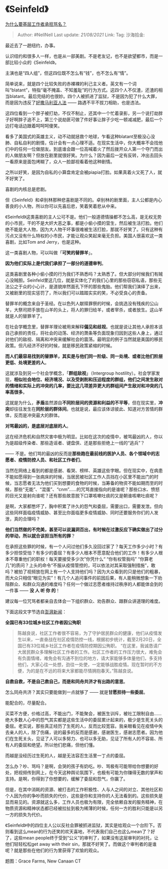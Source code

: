 # 《Seinfeld》
[为什么要基层工作者承担骂名？](https://zhuanlan.zhihu.com/p/108583257)

> Author: #NellNell
> Last update: *21/08/2021*
> Link:
> Tag:
> 沙海拾金:

最近去了一趟纽约，办事。

认识纽约和很多人一样，也是从一部美剧。不是老友记，也不是欲望都市，而是一部比较小众的《Seinfeld》。

主演也是“四人组”，但这四位既不怎么有“钱”，也不怎么有“情”。

简单说来，就是四个比较失败的赤裸裸的利己主义者。英文有一个词叫“blatant”，特指“毫不掩盖、不知羞耻”的行为方式。这四个人不仅渣，还渣的相当blatant。最后完结的也很妙。四个人被抓进了监狱，不是因为犯了什么大罪，而是因为违反了[好撒马利亚人法](https://www.zhihu.com/question/280706855/answer/854344277) —— 路遇不平不拔刀相助，也是违法。

这四位看到一个胖子被打劫，不仅不制止，还其中一个忙着录影，另一个说打劫胖子好啊胖子追不上，第三个说劫匪可做了件好事让胖子少吃一顿减减肥，最后一个边打电话边跟着呵呵呵傻笑。

看多了美国式的英雄主义，动不动就拯救个地球，乍看这种blatant至极没心没肺、自私自利的剧情，估计会有一点心理不适。在现实生活中，你大概率不会找他们中的任何一位做朋友。到底谁会跟一位高喊着火了然后拨开众人第一个夺门而出的人做朋友啊？但放在剧里就很好笑。为什么？因为最后一定有反转，冲出去回头一看原来是面包烤糊了，众人一脸鄙视看着他这种剧情。

之所以好笑，是因为自私的小算盘肯定会被piapia打脸。如果真着火又死了人，就不好笑了。

喜剧的内核总是悲剧。

但《Seinfeld》和卓别林那种悲喜剧是不同的。卓别林的剧里面，主人公都是内心善良的小人物，所以你可以先喜后悲，笑着笑着悲从中来。

《Seinfeld》这类喜剧的主人公可不是。他们一般道德情操都不怎么高，是无权无势的小市民，干的不是大奸大恶之事，都是小偷小摸的营生，然后被生活打脸。他们绝不能是大人物，因为大人物干坏事很难被生活打脸，那就不好笑了。只有这种有污点又没有什么特权的小市民，才能让观众笑起来毫无负担。美国人很喜欢这一类喜剧，比如Tom and Jerry，也是这种。

这一类喜剧人物，可以叫做「**可笑的替罪羊**」。

**因为他们实际上是代我们承担了一部分的道德审判**。

这类喜剧里各种小偷小摸的行为我们不熟悉吗？太熟悉了。但大部分时候我们有贼心没贼胆。Seinfeld里这几位，就是实体化了的我们心里的那些窃窃私语，那些无法公之于众的小心计，是道貌岸然面孔下怀的那些鬼胎。他们帮我们演绎了出来，又被剧里的现实惩罚了，所以我们可以踏踏实实的笑，不必受良心的责备。

替罪羊的概念来自于圣经。在以色列人献赎罪祭的时候，会挑选没有残疾的公山羊，大祭司把手放在山羊的头上，将人的罪归给羊，或者宰杀，或者放生。这山羊就是人的替罪羊了。

在社会学概念里，替罪羊理论被用来解释**偏见和歧视**。也就是说让其他人承担本该自己承担的责任，将社会的动荡、经济的萧条等负面现象归因到这些人身上，通过对他们的敌视、隔离和冲突来缓解社会的震荡。最明显的例子当然就是美国的移民政策。但凡经济不好的时候，就是移民政策紧缩的时候。

**而人们最容易找到的替罪羊，其实是与他们同一阶级、同一处境、或者比他们阶层更低、处境更差的人**。

这就涉及到另一个社会学概念，「**群组敌视**」（Intergroup hostility）。社会学家发现，**相似社会地位、经济境况、以及受剥削和压迫程度的群组，他们之间发生敌对的情绪和实际上的冲突的几率，要比这几项差异更大的群组间产生敌对和冲突的几率高很多**。

这就是为什么，**矛盾**虽然源自**不同阶层间的资源和利益的不平等**，但在现实里，**冲突**却往往发生在**同阶层的群体间**。也就是说，最应该体谅彼此、知道对方苦情的群体，反而是冲突最大的群体。

**对骂最凶的，是底层对底层的人**。

这在经济危机和自然灾害中极为明显。比如在这次的疫情中，被骂最凶的人，你以为是超级传染者、那些造谣者、键盘侠、还是那些拒绝上一线的“逃兵”？

—— 不是。他们骂的最凶的反而是**那些跑在最前线的医护人员、各个领域中的志愿者、疫情防控人员、和社区工作者们**。

当然在网络上看到的都是感谢、看哭、榜样、英雄这些字眼。但在现实中，在病患不能如愿得到一张病床的时候，当居民被社区工作人员挡在小区里不能出门的时候，当志愿者无法为他们买到想要的食物的时候，当筹备的物资不能如期而至的时候，那些“无能”、“混蛋”、“cnm”……的咒骂直接指向的是谁呢？那些口水、愤怒的目光又是射向谁呢？还有那些故意脱下口罩咳嗽吐痰的又是朝谁咳嗽吐痰呢？

是啊，大家都憋坏了，胸中积累了许久的怨气和委屈，需要出口，需要发泄。但向这些同样面临疫情威胁、甚至比你面临更多疫情威胁、同时还要服务你们的人发泄，真的合理吗？

**他们当然做的不完美，甚至可以说漏洞百出，有时候在过激反应下确实做出了过分的举动，所以就合该担当所有的罪**？

在承担这些罪的时候，有一个人问过他们多久没回过家了？每天工作多少小时？有多少担惊受怕？有多少的委屈？有多少人根本不愿意配合他们的工作！有多少人根本不尊重他们的职权！每天要接受多少次”你凭什么“ “你有权管我吗” “你算老几”的质问？上头的命令“不服从疫情管控的，可以依法对其采取强制措施”，敢吗？被拍了视频放在网上有一个人支持他们吗？因为大众看到的只是他们的粗暴，而大众只相信“眼见为实”！有几个人追问事件的前因后果，有人能稍微想象一下劝阻群众、和群众沟通的难度吗？任何一个做过志愿者维持过秩序的人都能体会到的一件事 —— **没 人 听 你 的**！

建议每一位咒骂者都亲自去体会一下组织群众、劝告群众、跟群众讲道理的难度。

下面这段文字节选自[澎湃新闻](https://link.zhihu.com/?target=https%3A//www.thepaper.cn/newsDetail_forward_6069985)：

**全国已有33位城乡社区工作者因公殉职**

> 陈越良说，社区工作者很不容易，为了守护居民群众的健康，他们从疫情发生以来，一直奋战在社区疫情防控一线，根据初步统计，截至2月20日，全国已有33位城乡社区工作者在疫情防控期因公殉职。
> “在这里，我诚恳请广大居民群众多理解社区工作者的工作。社区工作者的工作压力很大，难免会有负面情绪，难免会有沟通不到位的地方，请大家能够多体量他们，多支持他们，大家心往一处想，劲往一处使，一定能够战胜疫情。现在暂时的不方便，为的是在不远的将来大家都能尽情拥抱春天。”陈越良说。

**自救自救，不是自己救自己，而是和同舟共济才有出路的意思**。

怎么同舟共济？其实只要能做到一点就够了 —— 就是**甘愿担待一些委屈**。

能配合的，尽量配合。

买菜不方便，价格过高，不能出门，不能聚会，被医生训斥，被社工限制自由……绝大多数人心中的怨气其实都是这些生活中的委屈累计起来的，极少是生死关头的委屈。老实说，那些真正经历了生死的人，反而比较宽容。我亲眼看见在疫情中失去亲人的人，除了伤痛，说的最多的反而是感谢，感谢医生，感谢志愿者。因为他们在生死关头，见证了人可以多努力、也可以多无助，见证了所有人的不容易、所有人的委屈和绝望。所以他们悲痛，但他们懂。

而越是没经历过生死的人，越是无法容忍生活里一丁点的委屈。

怎么办？吵、骂吗？是啊，会哭的孩子有奶吃。吵、骂极有可能带给你想要的好处，把视频传到网上，在今天这种舆论氛围下，也极有可能为你赚得无数的掌声和支持。是啊，你得到了你想要的，缓解了委屈和怨气，你赢了。

但是，在其中消耗的资源、被打击的工作积极性、人与人之间的对立、其他社区和个人因为你的争吵而损失的代价，这些是你和支持你的人无法看到的。这些损失是显而易见的。资源就这么多，工作人员也极为有限，完全依赖自发的服务精神，在物质资源和精神状态都已经被拉扯到极为稀薄的时候，任何一方的胜利只能是以另一方的损失为代价。

《Seinfeld》中的四位主人公以反社会罪被抓进监狱，其实是给观众一个台阶下。否则看到这么mean的行为还笑的欢天喜地，不代表我们自己也这么mean了？好了，这些mean people终于受到“公义”的审判了，如果没有这层审判的衬托，让他们轻轻松松get away with their sin，那就不好笑了。而做这个审判者的是谁呢？就是那些在他们的行为里获得了欢愉的观众。

题图：Grace Farms, New Canaan CT
